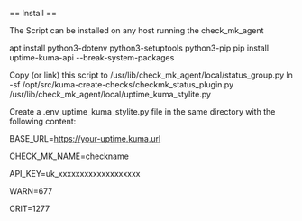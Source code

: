 == Install ==

 
The Script can be installed on any host running the check_mk_agent

apt install python3-dotenv python3-setuptools python3-pip
pip install uptime-kuma-api --break-system-packages

Copy (or link) this script to /usr/lib/check_mk_agent/local/status_group.py
  ln -sf /opt/src/kuma-create-checks/checkmk_status_plugin.py /usr/lib/check_mk_agent/local/uptime_kuma_stylite.py

Create a .env_uptime_kuma_stylite.py file in the same directory 
with the following content:


BASE_URL=https://your-uptime.kuma.url

CHECK_MK_NAME=checkname

API_KEY=uk_xxxxxxxxxxxxxxxxxxx

WARN=677

CRIT=1277

